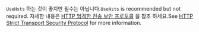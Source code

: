 <span data-ttu-id="89a3d-101">`UseHsts` 하는 것이 좋지만 필수는 아닙니다.</span><span class="sxs-lookup"><span data-stu-id="89a3d-101">`UseHsts` is recommended but not required.</span></span> <span data-ttu-id="89a3d-102">자세한 내용은 [HTTP 엄격한 전송 보안 프로토콜](xref:security/enforcing-ssl#http-strict-transport-security-protocol-hsts) 을 참조 하세요.</span><span class="sxs-lookup"><span data-stu-id="89a3d-102">See [HTTP Strict Transport Security Protocol](xref:security/enforcing-ssl#http-strict-transport-security-protocol-hsts) for more information.</span></span>
